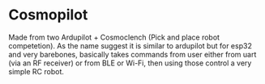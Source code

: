 # Cosmopilot

Made from two Ardupilot + Cosmoclench (Pick and place robot competetion). As the name suggest it is similar to ardupilot but for esp32 and very barebones, basically takes commands from user either from uart (via an RF receiver) or from BLE or Wi-Fi, then using those control a very simple RC robot.